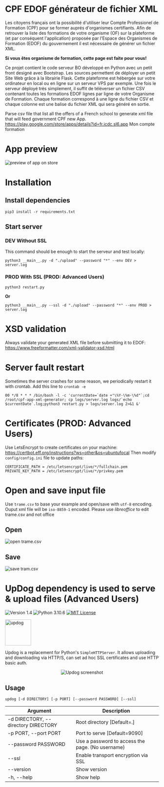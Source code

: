# CPF EDOF générateur de fichier XML
Les citoyens français ont la possibilité d'utiliser leur Compte Professionel de Formation (CPF) pour se former auprés d'organismes certifiants. Afin de retrouver la liste des formations de votre organisme (OF) sur la plateforme (et par conséquent l'application) proposée par l'Espace des Organismes de Formation (EDOF) du gouvernement il est nécessaire de générer un fichier XML.

**Si vous êtes organisme de formation, cette page est faite pour vous!**

Ce projet contient le code serveur BO développé en Python avec un petit front designé avec Bootstrap. Les sources permettent de déployer un petit Site Web grâce à la librairie Flask. Cette plateforme est hébergée sur votre ordinateur en local ou en ligne sur un serveur VPS par exemple. Une fois le serveur déployé très simplement, il suffit de téléverser un fichier CSV contenant toutes les formations EDOF lignes par ligne de votre Organisme de Formation. Chaque formation correspond à une ligne du fichier CSV et chaque colonne est une balise du fichier XML qui sera généré en sortie.

Parse csv file that list all the offers of a French school to generate xml file that will feed government CPF new App. https://play.google.com/store/apps/details?id=fr.icdc.sl6.app Mon compte formation

# App preview
![preview of app on store](https://raw.githubusercontent.com/73k05/cpf-app-xml-generator/master/static/images/preview.png)

# Installation

## Install dependencies
`pip3 install -r requirements.txt`

## Start server

### DEV Without SSL
This command should be enough to start the serveur and test locally:

```python3 __main__.py -d "./upload" --password "*" --env DEV > server.log```

### PROD With SSL (PROD: Advanced Users)
```python3 restart.py```

**Or**

```python3 __main__.py --ssl -d "./upload" --password "*" --env PROD > server.log```

# XSD validation
Always validate your generated XML file before submitting it to EDOF:
https://www.freeformatter.com/xml-validator-xsd.html

# Server fault restart
Sometimes the server crashes for some reason, we periodically restart it with crontab. Add this line to ```crontab -e```

```
00 */8 * * * /bin/bash -l -c 'currentDate=`date +"\%Y-\%m-\%d"`;cd /root/cpf-app-xml-generator; cp logs/server.log logs/`echo $currentDate`.log;python3 restart.py > logs/server.log 2>&1 &'
```

# Certificates (PROD: Advanced Users)
Use LetsEncrypt to create certificates on your machine: https://certbot.eff.org/instructions?ws=other&os=ubuntufocal Then modify `config/config.ini` file to update paths:
```
CERTIFICATE_PATH = /etc/letsencrypt/live/*/fullchain.pem
PRIVATE_KEY_PATH = /etc/letsencrypt/live/*/privkey.pem         
```

# Open and save input file
Use ```trame.csv``` to base your example and open/save with ```utf-8``` encoding. Ouput xml file will be ```iso-8859-1``` encoded. Please use *libreoffice* to edit trame.csv and not office

## Open
![open trame.csv](https://raw.githubusercontent.com/73k05/cpf-app-xml-generator/007d078a9197316decba03f4fc01c3a85d976d74/resources/images/open_csv.png)

## Save

![save tram.csv](https://github.com/73k05/cpf-app-xml-generator/blob/007d078a9197316decba03f4fc01c3a85d976d74/resources/images/save_csv.png)


# UpDog dependency is used to serve & upload files (Advanced Users)

![Version 1.4](http://img.shields.io/badge/version-v1.4-green.svg)
![Python 3.10.6](http://img.shields.io/badge/python-3.8-blue.svg)
[![MIT License](http://img.shields.io/badge/license-MIT%20License-blue.svg)](https://github.com/sc0tfree/updog/blob/master/LICENSE)

<p>
  <img src="https://sc0tfree.squarespace.com/s/updog.png" width=85px alt="updog"/>
</p>

Updog is a replacement for Python's `SimpleHTTPServer`. 
It allows uploading and downloading via HTTP/S, 
can set ad hoc SSL certificates and use HTTP basic auth.

<p align="center">
  <img src="https://sc0tfree.squarespace.com/s/updog-screenshot.png" alt="Updog screenshot"/>
</p>

## Usage

`updog [-d DIRECTORY] [-p PORT] [--password PASSWORD] [--ssl]`

| Argument                            | Description                                      |
|-------------------------------------|--------------------------------------------------| 
| -d DIRECTORY, --directory DIRECTORY | Root directory [Default=.]                       | 
| -p PORT, --port PORT                | Port to serve [Default=9090]                     |
| --password PASSWORD                 | Use a password to access the page. (No username) |
| --ssl                               | Enable transport encryption via SSL              |
| --version                           | Show version                                     |
| -h, --help                          | Show help                                        |
